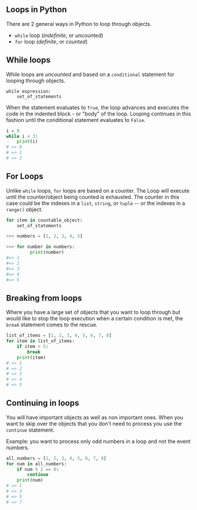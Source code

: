 ## Loops in Python

There are 2 general ways in Python to loop through objects.

- `while` loop (_indefinite_, or _uncounted_)
- `for` loop (_definite_, or _counted_)

## While loops

While loops are _uncounted_ and based on a `conditional` statement for looping through objects.

```
while expression:
    set_of_statements
```

When the statement evaluates to `True`, the loop advances and executes the code in the indented block - or "body" of the loop. Looping continues in this fashion until the conditional statement evaluates to `False`.

```python
i = 0
while i < 3:
    print(i)
# => 0
# => 1
# => 2
```

## For Loops

Unlike `while` loops, `for` loops are based on a counter. The Loop will execute until the counter/object being counted is exhausted. The counter in this case could be the indexes in a `list`, `string`, or `tuple` -- or the indexes in a `range()` object.

```python
for item in countable_object:
    set_of_statements
```

```python
>>> numbers = [1, 2, 3, 4, 5]

>>> for number in numbers:
         print(number)
#=> 1
#=> 2
#=> 3
#=> 4
#=> 5
```

## Breaking from loops

Where you have a large set of objects that you want to loop through but would like to stop the loop execution when a certain condition is met, the `break` statement comes to the rescue.

```python
list_of_items = [1, 2, 3, 4, 5, 6, 7, 8]
for item in list_of_items:
    if item > 5:
        break
    print(item)
# => 1
# => 2
# => 3
# => 4
# => 5
```

## Continuing in loops

You will have important objects as well as non important ones. When you want to skip over the objects that you don't need to process you use the `continue` statement.

Example: you want to process only odd numbers in a loop and not the event numbers.

```python
all_numbers = [1, 2, 3, 4, 5, 6, 7, 8]
for num in all_numbers:
    if num % 2 == 0:
        continue
    print(num)
# => 1
# => 3
# => 5
# => 7
```
